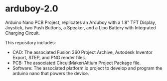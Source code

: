 # arduboy-2.0
Arduino Nano PCB Project, replicates an Arduboy with a 1.8" TFT Display, Joystick, two Push Buttons, a Speaker, and a Lipo Battery with Integrated Charging Circuit.

This repository includes:
- CAD: The associated Fusion 360 Project Archive, Autodesk Inventor Export, STEP, and PNG render files.
- PCB: The associated CircuitMaker/Altium Project Package file. 
- Software: The associated platform.io project to develop and program the arduino nano that powers the device.

